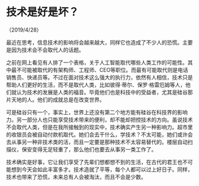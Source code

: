 # 技术是好是坏？

（2019/4/28）

最近在思考，信息技术的影响将会越来越大，同样它也造成了不少人的恐慌。主要是因为技术会不会取代人的话题。

之前在网上看见有人排了一个表格，关于人工智能取代哪些人类工作的可能性。其中最不可能被取代的有架构师、工程师、CEO等职位。而最有可能取代则是电话销售员、快递员等。不过在面对技术这么强大的执行力，依然有人相信，技术只是帮助人们更好的生活，而不是取代人类，比如彼得·蒂尔、保罗·格雷厄姆等人，他们就认为技术的发展是人类的福音。毕竟他们也是科技中的受益者，尤其是硅谷那片天地的人。他们的成就总是在改变世界。

可是硅谷只有一个，事实上，世界上还没有第二个地方能有硅谷在科技界的影响力。另一部分人也只能享受技术带来的便利，却不能却把控技术的方向。虽说技术不会取代人类，但是在我所接触到的现实中，技术确实产生另一种影响力。超市里的收银员会被自动付款机取代。她们会去干什么，学技术？不太可能，她们或许会去从事另一种非技术类的活，而且一定要是那种技术不太容易替代的。楼层自动扫描仪，保安变得无足轻重了，那么他们也要去从事另一类工作了。

技术确实是好事，它让我们享受了先辈们想都想不到的生活，在古代的君王也不可能想到今天会如此丰富多才。技术造就了平等，每个人都可以过上好日子。同样，技术也带来了恐慌，未来总有人会被淘汰，而且不会是少数。